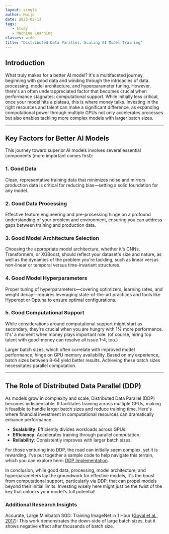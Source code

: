 ```yaml
---
layout: single
author: Huijo
date: 2025-02-13
tags:
   - Study
   - Machine Learning
classes: wide
title: "Distributed Data Parallel: Scaling AI Model Training"
---
```


## Introduction

What truly makes for a better AI model? It's a multifaceted journey, beginning with good data and winding through the intricacies of data processing, model architecture, and hyperparameter tuning. However, there's an often underappreciated factor that becomes crucial when performance stagnates: computational support. While initially less critical, once your model hits a plateau, this is where money talks. Investing in the right resources and talent can make a significant difference, as expanding computational power through multiple GPUs not only accelerates processes but also enables tackling more complex models with larger batch sizes.

---

## Key Factors for Better AI Models

This journey toward superior AI models involves several essential components (more important comes first):

### 1. Good Data
Clean, representative training data that minimizes noise and mirrors production data is critical for reducing bias—setting a solid foundation for any model.

### 2. Good Data Processing
Effective feature engineering and pre-processing hinge on a profound understanding of your problem and environment, ensuring you can address gaps between training and production data.

### 3. Good Model Architecture Selection
Choosing the appropriate model architecture, whether it's CNNs, Transformers, or XGBoost, should reflect your dataset's size and nature, as well as the dynamics of the problem you're tackling, such as linear versus non-linear or temporal versus time-invariant structures.

### 4. Good Model Hyperparameters
Proper tuning of hyperparameters—covering optimizers, learning rates, and weight decay—requires leveraging state-of-the-art practices and tools like Hyperopt or Optuna to ensure optimal configurations.

### 5. Good Computational Support

While considerations around computational support might start as secondary, they're crucial when you are hungry with 1% more performance.
It's' a moment when money plays important role. (of course, hiring top talent with good-money can resolve all issue 1-4, too.)

Larger batch sizes, which often correlate with improved model performance, hinge on GPU memory availability. Based on my experience, batch sizes between 8-64 yield better results. Achieving these batch sizes necessitates parallel computation.

---

## The Role of Distributed Data Parallel (DDP)

As models grow in complexity and scale, Distributed Data Parallel (DDP) becomes indispensable. It facilitates training across multiple GPUs, making it feasible to handle larger batch sizes and reduce training time. Here's where financial investment in computational resources can dramatically enhance performance.

- **Scalability**: Efficiently divides workloads across GPUs.
- **Efficiency**: Accelerates training through parallel computation.
- **Reliability**: Consistently improves with larger batch sizes.

For those venturing into DDP, the road can initially seem complex, yet it is rewarding. I've put together a sample code to help navigate this terrain, which you can explore here: [DDP Implementation](https://github.com/ccomkhj/ScienceNote/blob/main/ml_distributed_data_parallel.py).

In conclusion, while good data, processing, model architecture, and hyperparameters lay the groundwork for effective models, it's the boost from computational support, particularly via DDP, that can propel models beyond their initial limits. Investing wisely here might just be the twist of the key that unlocks your model's full potential!

### Additional Research Insights
Accurate, Large Minibatch SGD: Training ImageNet in 1 Hour ([Goyal et al., 2017](https://arxiv.org/abs/1706.02677)): This work demonstrates the down-side of large batch sizes, but it shows negative effect after thousands of batch size.
